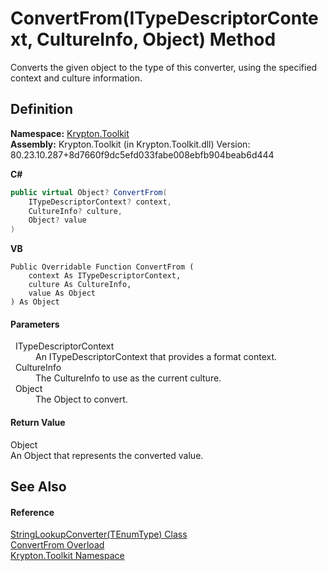 # ConvertFrom(ITypeDescriptorContext, CultureInfo, Object) Method


Converts the given object to the type of this converter, using the specified context and culture information.



## Definition
**Namespace:** <a href="79d2eac2-21f4-54ff-7552-b20c33c30600.md">Krypton.Toolkit</a>  
**Assembly:** Krypton.Toolkit (in Krypton.Toolkit.dll) Version: 80.23.10.287+8d7660f9dc5efd033fabe008ebfb904beab6d444

**C#**
``` C#
public virtual Object? ConvertFrom(
	ITypeDescriptorContext? context,
	CultureInfo? culture,
	Object? value
)
```
**VB**
``` VB
Public Overridable Function ConvertFrom ( 
	context As ITypeDescriptorContext,
	culture As CultureInfo,
	value As Object
) As Object
```



#### Parameters
<dl><dt>  ITypeDescriptorContext</dt><dd>An ITypeDescriptorContext that provides a format context.</dd><dt>  CultureInfo</dt><dd>The CultureInfo to use as the current culture.</dd><dt>  Object</dt><dd>The Object to convert.</dd></dl>

#### Return Value
Object  
An Object that represents the converted value.

## See Also


#### Reference
<a href="99324d69-1df2-d667-2822-25e081918839.md">StringLookupConverter(TEnumType) Class</a>  
<a href="ec31c69d-59b6-a8c9-096e-aff4e643a2e0.md">ConvertFrom Overload</a>  
<a href="79d2eac2-21f4-54ff-7552-b20c33c30600.md">Krypton.Toolkit Namespace</a>  
